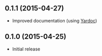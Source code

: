 ## 0.1.1 (2015-04-27)

* Improved documentation (using [Yardoc](http://yardoc.org/))

## 0.1.0 (2015-04-25)

* Initial release
